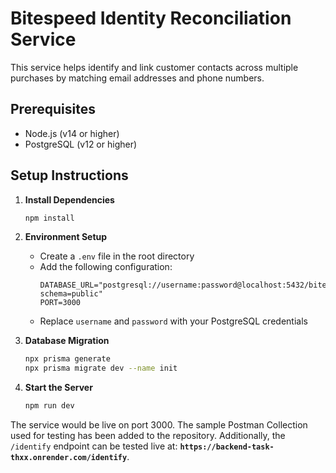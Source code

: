 # Bitespeed Identity Reconciliation Service

This service helps identify and link customer contacts across multiple purchases by matching email addresses and phone numbers.

## Prerequisites

- Node.js (v14 or higher)
- PostgreSQL (v12 or higher)


## Setup Instructions


1. **Install Dependencies**
   ```bash
   npm install
   ```

2. **Environment Setup**
   - Create a `.env` file in the root directory
   - Add the following configuration:
     ```
     DATABASE_URL="postgresql://username:password@localhost:5432/bitespeed?schema=public"
     PORT=3000
     ```
   - Replace `username` and `password` with your PostgreSQL credentials

3. **Database Migration**
   ```bash
   npx prisma generate
   npx prisma migrate dev --name init
   ```

4. **Start the Server**
     ```bash
     npm run dev
     ```
     
The service would be live on port 3000.
The sample Postman Collection used for testing has been added to the repository. Additionally, the `/identify` endpoint can be tested live at:
**`https://backend-task-thxx.onrender.com/identify`**.

